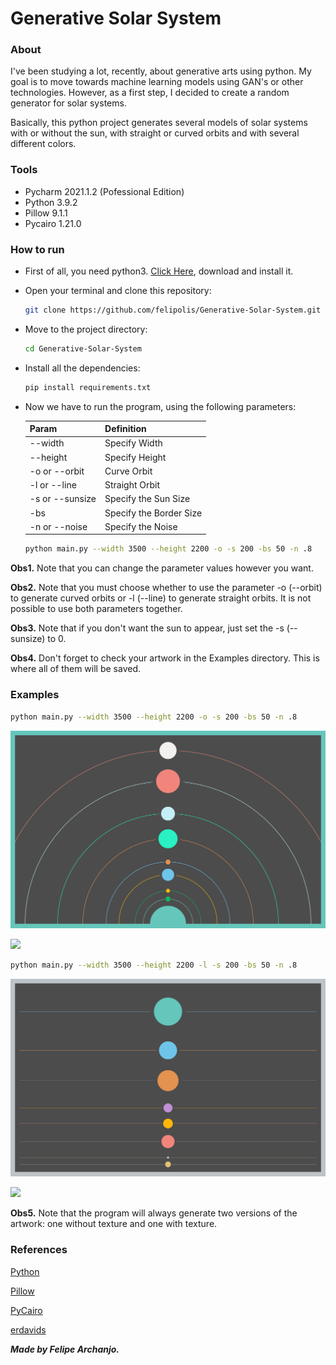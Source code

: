 # Generative Solar System

### About

I've been studying a lot, recently, about generative arts using python. My goal is to move towards machine learning models using GAN's or other technologies. However, as a first step, I decided to create a random generator for solar systems.

Basically, this python project generates several models of solar systems with or without the sun, with straight or curved orbits and with several different colors.

### Tools

* Pycharm 2021.1.2 (Pofessional Edition)
* Python 3.9.2
* Pillow 9.1.1
* Pycairo 1.21.0

### How to run

* First of all, you need python3. [Click Here](https://www.python.org), download and install it.
* Open your terminal and clone this repository:

  `````bash
  git clone https://github.com/felipolis/Generative-Solar-System.git
  `````
* Move to the project directory:

  ````bash
  cd Generative-Solar-System
  ````
* Install all the dependencies:

  ````bash
  pip install requirements.txt
  ````
* Now we have to run the program, using the following parameters:


  | Param | Definition |
  | - | - |
  | --width | Specify Width |
  | --height | Specify Height |
  | -o or --orbit | Curve Orbit |
  | -l or --line | Straight Orbit |
  | -s or --sunsize | Specify the Sun Size |
  | -bs | Specify the Border Size |
  | -n or --noise | Specify the Noise |


  ````bash
  python main.py --width 3500 --height 2200 -o -s 200 -bs 50 -n .8
  ````

**Obs1.** Note that you can change the parameter values however you want.

**Obs2.** Note that you must choose whether to use the parameter -o (--orbit) to generate curved orbits or -l (--line) to generate straight orbits. It is not possible to use both parameters together.

**Obs3.** Note that if you don't want the sun to appear, just set the -s (--sunsize) to 0.

**Obs4.** Don't forget to check your artwork in the Examples directory. This is where all of them will be saved.

### Examples

````bash
python main.py --width 3500 --height 2200 -o -s 200 -bs 50 -n .8
````

![](./Examples/Solar-System-Flat-Curve-3500w-2200h.png)

![](./Examples/Solar-System-Texture-Curve-3500w-2200h.png)

````bash
python main.py --width 3500 --height 2200 -l -s 200 -bs 50 -n .8
````

![](./Examples/Solar-System-Flat-Line-3500w-2200h.png)

![](./Examples/Solar-System-Texture-Line-3500w-2200h.png)

**Obs5.** Note that the program will always generate two versions of the artwork: one without texture and one with texture.

### References

[Python](https://docs.python.org/3/)

[Pillow](https://pillow.readthedocs.io/en/stable/)

[PyCairo](https://pycairo.readthedocs.io/en/latest/)

[erdavids](https://github.com/erdavids/Generative-Space-System)

***Made by Felipe Archanjo.***
